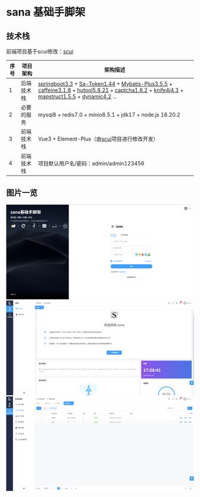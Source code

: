 # sana 基础手脚架

## 技术栈
前端项目基于scui修改：[scui](https://gitee.com/lolicode/scui)


| 序号 | 项目架构        | 架构描述                                                                                                                                                                                                                                                                                                                                                                                                                                                                                                                                                  | 
|----|-------------|-------------------------------------------------------------------------------------------------------------------------------------------------------------------------------------------------------------------------------------------------------------------------------------------------------------------------------------------------------------------------------------------------------------------------------------------------------------------------------------------------------------------------------------------------------|
| 1  | 后端技术栈          | [springboot3.3](https://github.com/spring-projects/spring-boot) + [Sa-Token1.44](https://github.com/dromara/Sa-Token) + [Mybatis-Plus3.5.5](https://github.com/baomidou/mybatis-plus) + [caffeine3.1.8](https://github.com/ben-manes/caffeine) + [hutool5.8.21](https://github.com/chinabugotech/hutool) + [captcha1.6.2](https://github.com/ele-admin/EasyCaptcha) + [knife4j4.3](https://github.com/xiaoymin/knife4j) + [mapstruct1.5.5](https://github.com/mapstruct/mapstruct) + [dynamic4.2](https://github.com/baomidou/dynamic-datasource) ... |
| 2  | 必要的服务          | mysql8 + redis7.0 + minio8.5.1 + jdk17 + node.js 18.20.2                                                                                                                                                                                                                                                                                                                                                                                                                                                                                              |
| 3  | 前端技术栈          | Vue3 + Element-Plus（由[scui](https://gitee.com/lolicode/scui)项目进行修改开发）                                                                                                                                                                                                                                                                                                                                                                                                                                                                                 |
| 4  | 前端技术栈          | 项目默认用户名/密码：admin/admin123456                                                                                                                                                                                                                                                                                                                                                                                                                                                                                                                          |


## 图片一览
![img.png](doc%2Fimg%2Fimg.png)
![img_1.png](doc%2Fimg%2Fimg_1.png)
![img_2.png](doc%2Fimg%2Fimg_2.png)
